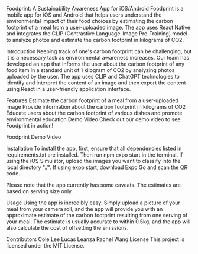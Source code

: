 Foodprint: A Sustainability Awareness App for iOS/Android
Foodprint is a mobile app for iOS and Android that helps users understand the environmental impact of their food choices by estimating the carbon footprint of a meal from a user-uploaded image. The app uses React Native and integrates the CLIP (Contrastive Language-Image Pre-Training) model to analyze photos and estimate the carbon footprint in kilograms of CO2.

Introduction
Keeping track of one's carbon footprint can be challenging, but it is a necessary task as environmental awareness increases. Our team has developed an app that informs the user about the carbon footprint of any food item in a standard unit of 1 kilogram of CO2 by analyzing photos uploaded by the user. The app uses CLIP and ChatGPT technologies to identify and interpret the content of an image and then export the content using React in a user-friendly application interface.

Features
Estimate the carbon footprint of a meal from a user-uploaded image
Provide information about the carbon footprint in kilograms of CO2
Educate users about the carbon footprint of various dishes and promote environmental education
Demo Video
Check out our demo video to see Foodprint in action!

Foodprint Demo Video

Installation
To install the app, first, ensure that all dependencies listed in requirements.txt are installed. Then run npm expo start in the terminal. If using the iOS Simulator, upload the images you want to classify into the local directory "./". If using expo start, download Expo Go and scan the QR code.

Please note that the app currently has some caveats. The estimates are based on serving size only.

Usage
Using the app is incredibly easy. Simply upload a picture of your meal from your camera roll, and the app will provide you with an approximate estimate of the carbon footprint resulting from one serving of your meal. The estimate is usually accurate to within 0.5kg, and the app will also calculate the cost of offsetting the emissions.

Contributors
Cole Lee
Lucas Leanza
Rachel Wang
License
This project is licensed under the MIT License.
